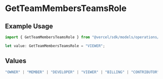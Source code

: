 # GetTeamMembersTeamsRole

## Example Usage

```typescript
import { GetTeamMembersTeamsRole } from "@vercel/sdk/models/operations/getteammembers.js";

let value: GetTeamMembersTeamsRole = "VIEWER";
```

## Values

```typescript
"OWNER" | "MEMBER" | "DEVELOPER" | "VIEWER" | "BILLING" | "CONTRIBUTOR"
```